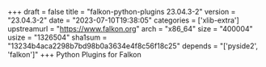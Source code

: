 +++
draft = false
title = "falkon-python-plugins 23.04.3-2"
version = "23.04.3-2"
date = "2023-07-10T19:38:05"
categories = ['xlib-extra']
upstreamurl = "https://www.falkon.org"
arch = "x86_64"
size = "400004"
usize = "1326504"
sha1sum = "13234b4aca2298b7bd98b0a3634e4f8c56f18c25"
depends = "['pyside2', 'falkon']"
+++
Python Plugins for Falkon